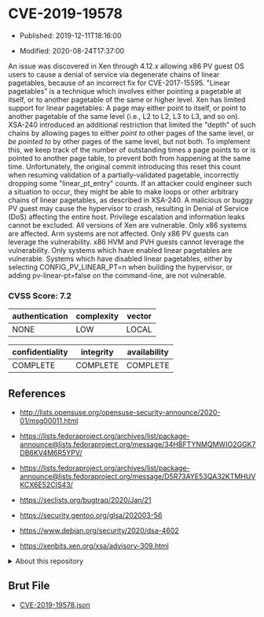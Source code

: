 # CVE-2019-19578

- Published: 2019-12-11T18:16:00

- Modified: 2020-08-24T17:37:00

An issue was discovered in Xen through 4.12.x allowing x86 PV guest OS users to cause a denial of service via degenerate chains of linear pagetables, because of an incorrect fix for CVE-2017-15595. "Linear pagetables" is a technique which involves either pointing a pagetable at itself, or to another pagetable of the same or higher level. Xen has limited support for linear pagetables: A page may either point to itself, or point to another pagetable of the same level (i.e., L2 to L2, L3 to L3, and so on). XSA-240 introduced an additional restriction that limited the "depth" of such chains by allowing pages to either *point to* other pages of the same level, or *be pointed to* by other pages of the same level, but not both. To implement this, we keep track of the number of outstanding times a page points to or is pointed to another page table, to prevent both from happening at the same time. Unfortunately, the original commit introducing this reset this count when resuming validation of a partially-validated pagetable, incorrectly dropping some "linear_pt_entry" counts. If an attacker could engineer such a situation to occur, they might be able to make loops or other arbitrary chains of linear pagetables, as described in XSA-240. A malicious or buggy PV guest may cause the hypervisor to crash, resulting in Denial of Service (DoS) affecting the entire host. Privilege escalation and information leaks cannot be excluded. All versions of Xen are vulnerable. Only x86 systems are affected. Arm systems are not affected. Only x86 PV guests can leverage the vulnerability. x86 HVM and PVH guests cannot leverage the vulnerability. Only systems which have enabled linear pagetables are vulnerable. Systems which have disabled linear pagetables, either by selecting CONFIG_PV_LINEAR_PT=n when building the hypervisor, or adding pv-linear-pt=false on the command-line, are not vulnerable.

### CVSS Score: **7.2**

| authentication | complexity | vector |
| --- | --- | --- |
| NONE | LOW | LOCAL |

| confidentiality | integrity | availability |
| --- | --- | --- |
| COMPLETE | COMPLETE | COMPLETE |

## References

* http://lists.opensuse.org/opensuse-security-announce/2020-01/msg00011.html

* https://lists.fedoraproject.org/archives/list/package-announce@lists.fedoraproject.org/message/34HBFTYNMQMWIO2GGK7DB6KV4M6R5YPV/

* https://lists.fedoraproject.org/archives/list/package-announce@lists.fedoraproject.org/message/D5R73AYE53QA32KTMHUVKCX6E52CIS43/

* https://seclists.org/bugtraq/2020/Jan/21

* https://security.gentoo.org/glsa/202003-56

* https://www.debian.org/security/2020/dsa-4602

* https://xenbits.xen.org/xsa/advisory-309.html

<details>
<summary>About this repository</summary> 

  This repository is part of the project [Live Hack CVE](https://github.com/Live-Hack-CVE). Main website can be found [www.live-hack.org](https://www.live-hack.org) 
  
  Made by [Sn0wAlice](https://github.com/Sn0wAlice) for the people that care about security and need to have a feed of the latest CVEs. Hope you enjoy it, don't forget to star the repo and follow me on [Twitter](https://twitter.com/Sn0wAlice) and [Github](https://github.com/Sn0wAlice). And that is my [personnal website](https://www.alice-snow.me/)

  - [Home Page](https://github.com/Live-Hack-CVE)
  - [Framework](https://github.com/Live-Hack-CVE/cve-framework)
  - [CVE database](https://github.com/Live-Hack-CVE/full_database)
  - [Changelog](https://github.com/Live-Hack-CVE/Changelog)
</details>

## Brut File

* [CVE-2019-19578.json](https://raw.githubusercontent.com/Live-Hack-CVE/full_database/main/cves/2019/CVE-2019-19578.json)

